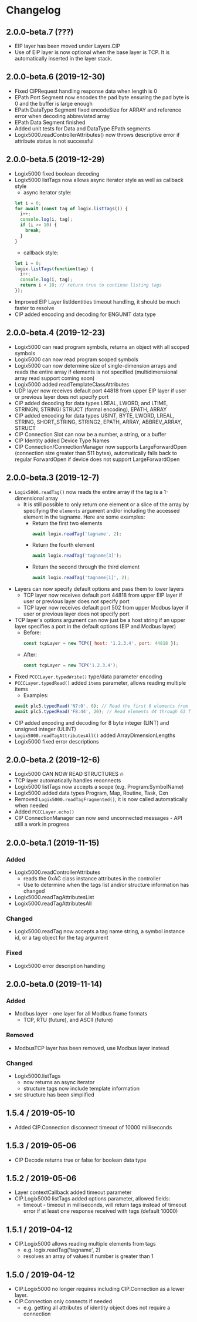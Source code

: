 # Changelog

## 2.0.0-beta.7 (???)
- EIP layer has been moved under Layers.CIP
- Use of EIP layer is now optional when the base layer is TCP.  It is automatically inserted in the layer stack.

## 2.0.0-beta.6 (2019-12-30)
- Fixed CIPRequest handling response data when length is 0
- EPath Port Segment now encodes the pad byte ensuring the pad byte is 0 and the buffer is large enough
- EPath DataType Segment fixed encodeSize for ARRAY and reference error when decoding abbreviated array
- EPath Data Segment finished
- Added unit tests for Data and DataType EPath segments
- Logix5000.readControllerAttributes() now throws descriptive error if attribute status is not successful

## 2.0.0-beta.5 (2019-12-29)
- Logix5000 fixed boolean decoding
- Logix5000 listTags now allows async iterator style as well as callback style
  - async iterator style:
  ```javascript
  let i = 0;
  for await (const tag of logix.listTags()) {
    i++;
    console.log(i, tag);
    if (i >= 10) {
      break;
    }
  }
  ```
  - callback style:
  ```javascript
  let i = 0;
  logix.listTags(function(tag) {
    i++;
    console.log(i, tag);
    return i < 10; // return true to continue listing tags
  });
  ```
- Improved EIP Layer listIdentities timeout handling, it should be much faster to resolve
- CIP added encoding and decoding for ENGUNIT data type



## 2.0.0-beta.4 (2019-12-23)
- Logix5000 can read program symbols, returns an object with all scoped symbols
- Logix5000 can now read program scoped symbols
- Logix5000 can now determine size of single-dimension arrays and reads the entire array if elements is not specified (multidimensional array read support coming soon)
- Logix5000 added readTemplateClassAttributes
- UDP layer now receives default port 44818 from upper EIP layer if user or previous layer does not specify port
- CIP added decoding for data types LREAL, LWORD, and LTIME, STRINGN, STRINGI STRUCT (formal encoding), EPATH, ARRAY
- CIP added encoding for data types USINT, BYTE, LWORD, LREAL, STRING, SHORT_STRING, STRING2, EPATH, ARRAY, ABBREV_ARRAY, STRUCT
- CIP Connection Slot can now be a number, a string, or a buffer
- CIP Identity added Device Type Names
- CIP Connection/ConnectionManager now supports LargeForwardOpen (connection size greater than 511 bytes), automatically falls back to regular ForwardOpen if device does not support LargeForwardOpen

## 2.0.0-beta.3 (2019-12-7)
- `Logix5000.readTag()` now reads the entire array if the tag is a 1-dimensional array
  - It is still possible to only return one element or a slice of the array by specifying the `elements` argument and/or including the accessed element in the tagname. Here are some examples:
    - Return the first two elements
      ```javascript
      await logix.readTag('tagname', 2);
      ```
    - Return the fourth element
      ```javascript
      await logix.readTag('tagname[3]');
      ```
    - Return the second through the third element
      ```javascript
      await logix.readTag('tagname[1]', 2);
      ```
- Layers can now specify default options and pass them to lower layers
  - TCP layer now receives default port 44818 from upper EIP layer if user or previous layer does not specify port
  - TCP layer now receives default port 502 from upper Modbus layer if user or previous layer does not specify port
- TCP layer's options argument can now just be a host string if an upper layer specifies a port in the default options (EIP and Modbus layer)
  - Before:
    ```javascript
    const tcpLayer = new TCP({ host: '1.2.3.4', port: 44818 });
    ```
  - After:
    ```javascript
    const tcpLayer = new TCP('1.2.3.4');
    ```
- Fixed `PCCCLayer.typedWrite()` type/data parameter encoding
- `PCCCLayer.typedRead()` added `items` parameter, allows reading multiple items
  - Examples:
  ```javascript
  await plc5.typedRead('N7:0', 6); // Read the first 6 elements from integer file 7
  await plc5.typedRead('F8:44', 20); // Read elements 44 through 63 from float file 8
  ```
- CIP added encoding and decoding for 8 byte integer (LINT) and unsigned integer (ULINT)
- `Logix5000.readTagAttributesAll()` added ArrayDimensionLengths
- Logix5000 fixed error descriptions



## 2.0.0-beta.2 (2019-12-6)
- Logix5000 CAN NOW READ STRUCTURES 🔥
- TCP layer automatically handles reconnects
- Logix5000 listTags now accepts a scope (e.g. Program:SymbolName)
- Logix5000 added data types Program, Map, Routine, Task, Cxn
- Removed `Logix5000.readTagFragmented()`, it is now called automatically when needed
- Added `PCCCLayer.echo()`
- CIP ConnectionManager can now send unconnected messages - API still a work in progress


## 2.0.0-beta.1 (2019-11-15)
### Added
  - Logix5000.readControllerAttributes
      - reads the 0xAC class instance attributes in the controller
      - Use to determine when the tags list and/or structure information has changed
  - Logix5000.readTagAttributesList
  - Logix5000.readTagAttributesAll
### Changed
  - Logix5000.readTag now accepts a tag name string, a symbol instance id, or a tag object for the tag argument
### Fixed
  - Logix5000 error description handling


## 2.0.0-beta.0 (2019-11-14)
### Added
  - Modbus layer - one layer for all Modbus frame formats
    - TCP, RTU (future), and ASCII (future)
### Removed
  - ModbusTCP layer has been removed, use Modbus layer instead
### Changed
  - Logix5000.listTags
      - now returns an async iterator
      - structure tags now include template information
  - src structure has been simplified

## 1.5.4 / 2019-05-10
  - Added CIP.Connection disconnect timeout of 10000 milliseconds
## 1.5.3 / 2019-05-06
  - CIP Decode returns true or false for boolean data type
## 1.5.2 / 2019-05-06
  - Layer contextCallback added timeout parameter
  - CIP.Logix5000 listTags added options parameter, allowed fields:
    - timeout - timeout in milliseconds, will return tags instead of timeout error if at least one response received with tags (default 10000)
## 1.5.1 / 2019-04-12
  - CIP.Logix5000 allows reading multiple elements from tags
    - e.g. logix.readTag('tagname', 2)
    - resolves an array of values if number is greater than 1
## 1.5.0 / 2019-04-12
  - CIP.Logix5000 no longer requires including CIP.Connection as a lower layer.
  - CIP.Connection only connects if needed
    - e.g. getting all attributes of identity object does not require a connection